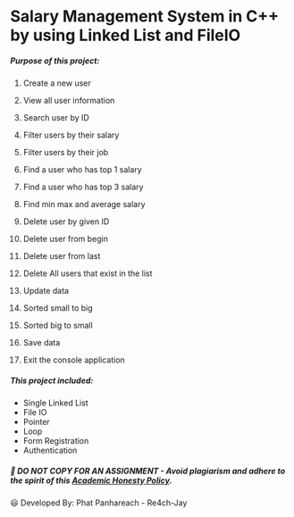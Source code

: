 # Salary Management System in C++ by using Linked List and FileIO

##### Purpose of this project: 

1. Create a new user

2. View all user information

3. Search user by ID

4. Filter users by their salary

5. Filter users by their job

6. Find a user who has top 1 salary

7. Find a user who has top 3 salary

8. Find min max and average salary

9. Delete user by given ID

10. Delete user from begin

11. Delete user from last

12. Delete All users that exist in the list 

13. Update data

14. Sorted small to big

15. Sorted big to small

16. Save data


0. Exit the console application 

##### This project included:

- Single Linked List
- File IO
- Pointer
- Loop
- Form Registration
- Authentication


##### :no_entry_sign: DO NOT COPY FOR AN ASSIGNMENT - Avoid plagiarism and adhere to the spirit of this <a href="/https://www.freecodecamp.org/news/academic-honesty-policy/"> Academic Honesty Policy</a>.


:smiley: Developed By: Phat Panhareach - Re4ch-Jay
